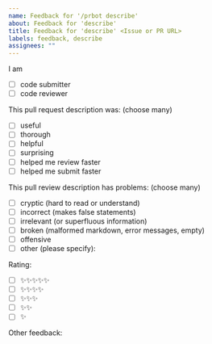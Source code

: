 ```yaml
---
name: Feedback for '/prbot describe'
about: Feedback for 'describe'
title: Feedback for 'describe' <Issue or PR URL>
labels: feedback, describe
assignees: ""
---
```


I am

- [ ] code submitter
- [ ] code reviewer

This pull request description was: (choose many)

- [ ] useful
- [ ] thorough
- [ ] helpful
- [ ] surprising
- [ ] helped me review faster
- [ ] helped me submit faster

This pull review description has problems: (choose many)

- [ ] cryptic (hard to read or understand)
- [ ] incorrect (makes false statements)
- [ ] irrelevant (or superfluous information)
- [ ] broken (malformed markdown, error messages, empty)
- [ ] offensive
- [ ] other (please specify):

Rating:

- [ ] ✨✨✨✨✨
- [ ] ✨✨✨✨
- [ ] ✨✨✨
- [ ] ✨✨
- [ ] ✨

Other feedback:
